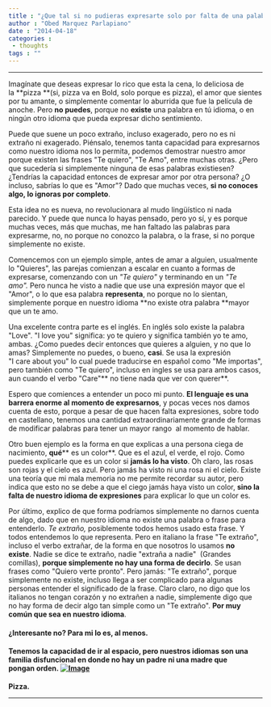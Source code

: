 ```yaml
---
title : "¿Que tal si no pudieras expresarte solo por falta de una palabra para hacerlo?"
author : "Obed Marquez Parlapiano"
date : "2014-04-18"
categories : 
 - thoughts
tags : ""
---
```


* * *

Imagínate que deseas expresar lo rico que esta la cena, lo deliciosa de la **pizza **(si, pizza va en Bold, solo porque es pizza), el amor que sientes por tu amante, o simplemente comentar lo aburrida que fue la película de anoche. Pero **no puedes**, porque no **existe** una palabra en tú idioma, o en ningún otro idioma que pueda expresar dicho sentimiento.

Puede que suene un poco extraño, incluso exagerado, pero no es ni extraño ni exagerado. Piénsalo, tenemos tanta capacidad para expresarnos como nuestro idioma nos lo permita, podemos demostrar nuestro amor porque existen las frases "Te quiero", "Te Amo", entre muchas otras. ¿Pero que sucedería si simplemente ninguna de esas palabras existiesen? ¿Tendrías la capacidad entonces de expresar amor por otra persona? ¿O incluso, sabrías lo que es "Amor"? Dado que muchas veces, **si no conoces algo, lo ignoras por completo**.

Esta idea no es nueva, no revolucionara al mudo lingüístico ni nada parecido. Y puede que nunca lo hayas pensado, pero yo sí, y es porque muchas veces, más que muchas, me han faltado las palabras para expresarme, no, no porque no conozco la palabra, o la frase, si no porque simplemente no existe.

Comencemos con un ejemplo simple, antes de amar a alguien, usualmente lo "Quieres", las parejas comienzan a escalar en cuanto a formas de expresarse, comenzando con un _"Te quiero"_ y terminando en un _"Te amo"._ Pero nunca he visto a nadie que use una expresión mayor que el "Amor", o lo que esa palabra **representa**, no porque no lo sientan, simplemente porque en nuestro idioma **no existe otra palabra **mayor que un te amo.

Una excelente contra parte es el inglés. En inglés solo existe la palabra "Love". "I love you" significa: yo te quiero y significa también yo te amo, ambas. ¿Como puedes decir entonces que quieres a alguien, y no que lo amas? Simplemente no puedes, o bueno, **casi**. Se usa la expresión "I care about you" lo cual puede traducirse en español como "Me importas", pero también como "Te quiero", incluso en ingles se usa para ambos casos, aun cuando el verbo "Care"** no tiene nada que ver con querer**.

Espero que comiences a entender un poco mi punto. **El lenguaje es una barrera enorme al momento de expresarnos**, y pocas veces nos damos cuenta de esto, porque a pesar de que hacen falta expresiones, sobre todo en castellano, tenemos una cantidad extraordinariamente grande de formas de modificar palabras para tener un mayor rango  al momento de hablar.

Otro buen ejemplo es la forma en que explicas a una persona ciega de nacimiento, **qué**** es un color**. Que es el azul, el verde, el rojo. Como puedes explicarle que es un color si **jamás lo ha visto**. Oh claro, las rosas son rojas y el cielo es azul. Pero jamás ha visto ni una rosa ni el cielo. Existe una teoría que mi mala memoria no me permite recordar su autor, pero indica que esto no se debe a que el ciego jamás haya visto un color, **sino la falta de nuestro idioma de expresiones** para explicar lo que un color es.

Por último, explico de que forma podríamos simplemente no darnos cuenta de algo, dado que en nuestro idioma no existe una palabra o frase para entenderlo. _Te extraño,_ posiblemente todos hemos usado esta frase. Y todos entendemos lo que representa. Pero en italiano la frase "Te extraño", incluso el verbo extrañar, de la forma en que nosotros lo usamos **no existe**. Nadie se dice te extraño, nadie "extraña a nadie"  (Grandes comillas), **porque simplemente no hay una forma de decirlo**. Se usan frases como "Quiero verte pronto". Pero jamás: "Te extraño", porque simplemente no existe, incluso llega a ser complicado para algunas personas entender el significado de la frase. Claro claro, no digo que los italianos no tengan corazón y no extrañen a nadie, simplemente digo que no hay forma de decir algo tan simple como un "Te extraño". **Por muy común que sea en nuestro idioma**.

#### **¿Interesante no?** Para mi lo es, al menos.

#### Tenemos la capacidad de ir al espacio, pero nuestros idiomas son una familia disfuncional en donde no hay un padre ni una madre que pongan **orden**. [![Image](https://obedparla.com/wp-content/uploads/2014/04/pizza21.jpg?w=390)](https://obedparla.com/wp-content/uploads/2014/04/pizza21.jpg)

**Pizza.**

* * *
